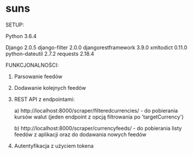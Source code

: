 # suns

SETUP:

Python 3.6.4

Django              2.0.5
django-filter       2.0.0
djangorestframework 3.9.0
xmltodict           0.11.0
python-dateutil     2.7.2
requests            2.18.4

FUNKCJONALNOŚCI:

  1. Parsowanie feedów
  2. Dodawanie kolejnych feedów
  3. REST API z endpointami:
  
      a) http://localhost:8000/scraper/filteredcurrencies/ - do pobierania kursów walut (jeden endpoint z opcją filtrowania po 'targetCurrency')
      
      b) http://localhost:8000/scraper/currencyfeeds/ - do pobierania listy feedów z aplikacji oraz do dodawania nowych feedów
      
  4. Autentyfikacja z użyciem tokena
